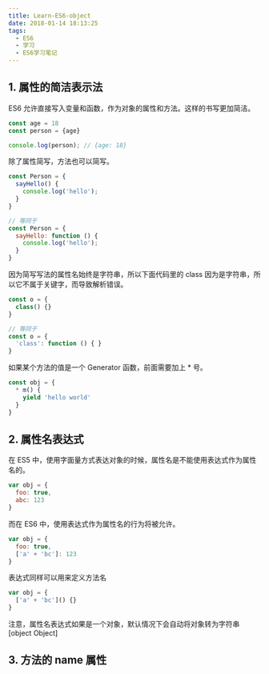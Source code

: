 ```yaml
---
title: Learn-ES6-object
date: 2018-01-14 18:13:25
tags: 
  - ES6
  - 学习
  - ES6学习笔记
---
```

## 1. 属性的简洁表示法

ES6 允许直接写入变量和函数，作为对象的属性和方法。这样的书写更加简洁。

```javascript
const age = 18
const person = {age}

console.log(person); // {age: 18}
```

除了属性简写，方法也可以简写。

```javascript
const Person = {
  sayHello() {
    console.log('hello');
  }
}

// 等同于
const Person = {
  sayHello: function () {
    console.log('hello');
  }
}
```

因为简写写法的属性名始终是字符串，所以下面代码里的 class 因为是字符串，所以它不属于关键字，而导致解析错误。

```javascript
const o = {
  class() {}
}

// 等同于
const o = {
  'class': function () { }
}
```

如果某个方法的值是一个 Generator 函数，前面需要加上 * 号。

```javascript
const obj = {
  * m() {
    yield 'hello world'
  }
}
```

## 2. 属性名表达式

在 ES5 中，使用字面量方式表达对象的时候，属性名是不能使用表达式作为属性名的。

```javascript
var obj = {
  foo: true,
  abc: 123
}
```

而在 ES6 中，使用表达式作为属性名的行为将被允许。

```javascript
var obj = {
  foo: true,
  ['a' + 'bc']: 123
}
```

表达式同样可以用来定义方法名

```javascript
var obj = {
  ['a' + 'bc']() {}
}
```

注意，属性名表达式如果是一个对象，默认情况下会自动将对象转为字符串[object Object]

## 3. 方法的 name 属性
